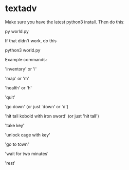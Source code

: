 # textadv

Make sure you have the latest python3 install. Then do this:

py world.py

If that didn't work, do this

python3 world.py

Example commands:

'inventory' or 'i'

'map' or 'm'

'health' or 'h'

'quit'

'go down' (or just 'down' or 'd')

'hit tall kobold with iron sword' (or just 'hit tall')

'take key'

'unlock cage with key'

'go to town'

'wait for two minutes'

'rest'


